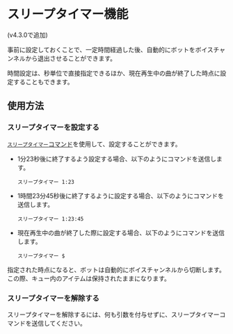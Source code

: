 # スリープタイマー機能
(v4.3.0で追加)

事前に設定しておくことで、一定時間経過した後、自動的にボットをボイスチャンネルから退出させることができます。

時間設定は、秒単位で直接指定できるほか、現在再生中の曲が終了した時点に設定することもできます。

## 使用方法
### スリープタイマーを設定する
[`スリープタイマー`コマンド](../commands/sleeptimer.md)を使用して、設定することができます。

* 1分23秒後に終了するよう設定する場合、以下のようにコマンドを送信します。
  ```
  スリープタイマー 1:23
  ```
* 1時間23分45秒後に終了するように設定する場合、以下のようにコマンドを送信します。
  ```
  スリープタイマー 1:23:45
  ```
* 現在再生中の曲が終了した際に設定する場合、以下のようにコマンドを送信します。
  ```
  スリープタイマー $
  ```

指定された時点になると、ボットは自動的にボイスチャンネルから切断します。この際、キュー内のアイテムは保持されたままになります。

### スリープタイマーを解除する
スリープタイマーを解除するには、何も引数を付与せずに、スリープタイマーコマンドを送信してください。
